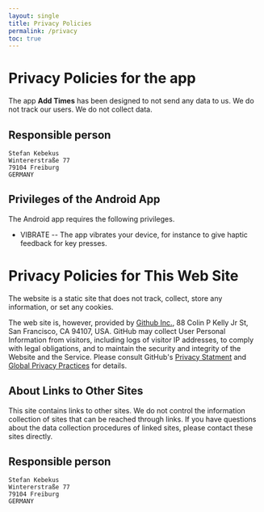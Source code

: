 ```yaml
---
layout: single
title: Privacy Policies
permalink: /privacy
toc: true
---
```


# Privacy Policies for the app

The app **Add Times** has been designed to not send any data to us. We do not
track our users. We do not collect data.

## Responsible person

```
Stefan Kebekus
Wintererstraße 77
79104 Freiburg
GERMANY
```


## Privileges of the Android App

The Android app requires the following privileges.

- VIBRATE -- The app vibrates your device, for instance to give haptic feedback
  for key presses.


# Privacy Policies for This Web Site

The website is a static site that does not track, collect, store any
information, or set any cookies.  

The web site is, however, provided by [Github Inc.](https://github.com/), 88
Colin P Kelly Jr St, San Francisco, CA 94107, USA.  GitHub may collect User
Personal Information from visitors, including logs of visitor IP addresses, to
comply with legal obligations, and to maintain the security and integrity of the
Website and the Service.  Please consult GitHub's [Privacy
Statment](https://help.github.com/en/github/site-policy/github-privacy-statement#github-pages)
and [Global Privacy
Practices](https://help.github.com/en/github/site-policy/global-privacy-practices)
for details.


## About Links to Other Sites

This site contains links to other sites. We do not control the information
collection of sites that can be reached through links. If you have questions
about the data collection procedures of linked sites, please contact these sites
directly.


## Responsible person

```
Stefan Kebekus
Wintererstraße 77
79104 Freiburg
GERMANY
```
